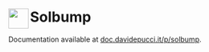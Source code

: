 # Solbump <a href="https://doc.davidepucci.it/p/solbump"><img align="left" width="40" height="40" src="https://blobscdn.gitbook.com/v0/b/gitbook-28427.appspot.com/o/assets%2F-Lk98WhDUDZXla_K8Fa1%2F-Ll2CjG5uTsQcPj_YzhL%2F-Ll2D45DEcB5SXxz7XuI%2Fgitbook.svg?alt=media&token=dab99056-8588-4d83-88ec-ca98a8ba2801"></a>

Documentation available at [doc.davidepucci.it/p/solbump](https://doc.davidepucci.it/p/solbump).

